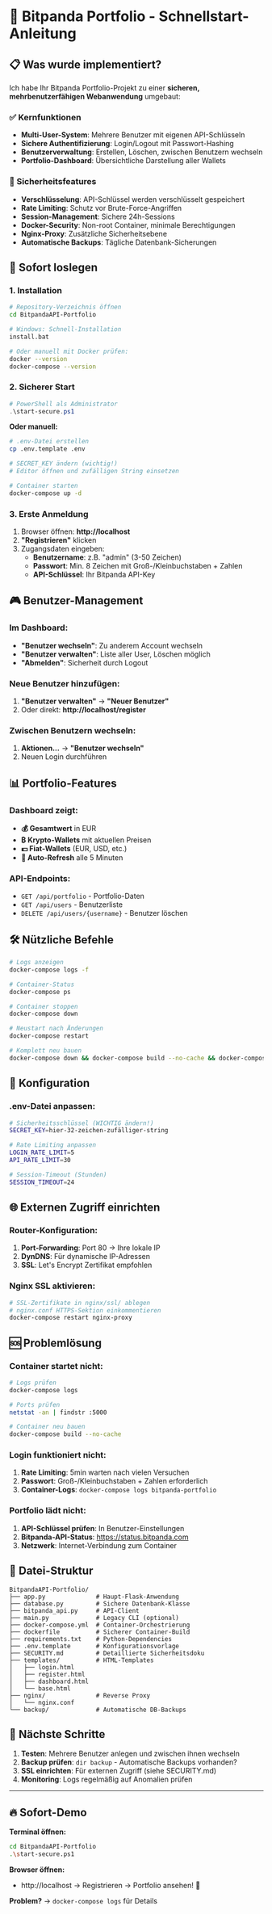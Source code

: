 # 🚀 Bitpanda Portfolio - Schnellstart-Anleitung

## 📋 Was wurde implementiert?

Ich habe Ihr Bitpanda Portfolio-Projekt zu einer **sicheren, mehrbenutzerfähigen Webanwendung** umgebaut:

### ✅ Kernfunktionen
- **Multi-User-System**: Mehrere Benutzer mit eigenen API-Schlüsseln
- **Sichere Authentifizierung**: Login/Logout mit Passwort-Hashing
- **Benutzerverwaltung**: Erstellen, Löschen, zwischen Benutzern wechseln
- **Portfolio-Dashboard**: Übersichtliche Darstellung aller Wallets

### 🔐 Sicherheitsfeatures
- **Verschlüsselung**: API-Schlüssel werden verschlüsselt gespeichert
- **Rate Limiting**: Schutz vor Brute-Force-Angriffen
- **Session-Management**: Sichere 24h-Sessions
- **Docker-Security**: Non-root Container, minimale Berechtigungen
- **Nginx-Proxy**: Zusätzliche Sicherheitsebene
- **Automatische Backups**: Tägliche Datenbank-Sicherungen

## 🎯 Sofort loslegen

### 1. Installation
```bash
# Repository-Verzeichnis öffnen
cd BitpandaAPI-Portfolio

# Windows: Schnell-Installation
install.bat

# Oder manuell mit Docker prüfen:
docker --version
docker-compose --version
```

### 2. Sicherer Start
```powershell
# PowerShell als Administrator
.\start-secure.ps1
```

**Oder manuell:**
```bash
# .env-Datei erstellen
cp .env.template .env

# SECRET_KEY ändern (wichtig!)
# Editor öffnen und zufälligen String einsetzen

# Container starten
docker-compose up -d
```

### 3. Erste Anmeldung
1. Browser öffnen: **http://localhost**
2. **"Registrieren"** klicken
3. Zugangsdaten eingeben:
   - **Benutzername**: z.B. "admin" (3-50 Zeichen)
   - **Passwort**: Min. 8 Zeichen mit Groß-/Kleinbuchstaben + Zahlen
   - **API-Schlüssel**: Ihr Bitpanda API-Key

## 🎮 Benutzer-Management

### Im Dashboard:
- **"Benutzer wechseln"**: Zu anderem Account wechseln
- **"Benutzer verwalten"**: Liste aller User, Löschen möglich
- **"Abmelden"**: Sicherheit durch Logout

### Neue Benutzer hinzufügen:
1. **"Benutzer verwalten"** → **"Neuer Benutzer"**
2. Oder direkt: **http://localhost/register**

### Zwischen Benutzern wechseln:
1. **Aktionen...** → **"Benutzer wechseln"**
2. Neuen Login durchführen

## 📊 Portfolio-Features

### Dashboard zeigt:
- **💰 Gesamtwert** in EUR
- **₿ Krypto-Wallets** mit aktuellen Preisen
- **💵 Fiat-Wallets** (EUR, USD, etc.)
- **🔄 Auto-Refresh** alle 5 Minuten

### API-Endpoints:
- `GET /api/portfolio` - Portfolio-Daten
- `GET /api/users` - Benutzerliste
- `DELETE /api/users/{username}` - Benutzer löschen

## 🛠️ Nützliche Befehle

```bash
# Logs anzeigen
docker-compose logs -f

# Container-Status
docker-compose ps

# Container stoppen
docker-compose down

# Neustart nach Änderungen
docker-compose restart

# Komplett neu bauen
docker-compose down && docker-compose build --no-cache && docker-compose up -d
```

## 🔧 Konfiguration

### .env-Datei anpassen:
```bash
# Sicherheitsschlüssel (WICHTIG ändern!)
SECRET_KEY=hier-32-zeichen-zufälliger-string

# Rate Limiting anpassen
LOGIN_RATE_LIMIT=5
API_RATE_LIMIT=30

# Session-Timeout (Stunden)
SESSION_TIMEOUT=24
```

## 🌐 Externen Zugriff einrichten

### Router-Konfiguration:
1. **Port-Forwarding**: Port 80 → Ihre lokale IP
2. **DynDNS**: Für dynamische IP-Adressen
3. **SSL**: Let's Encrypt Zertifikat empfohlen

### Nginx SSL aktivieren:
```bash
# SSL-Zertifikate in nginx/ssl/ ablegen
# nginx.conf HTTPS-Sektion einkommentieren
docker-compose restart nginx-proxy
```

## 🆘 Problemlösung

### Container startet nicht:
```bash
# Logs prüfen
docker-compose logs

# Ports prüfen
netstat -an | findstr :5000

# Container neu bauen
docker-compose build --no-cache
```

### Login funktioniert nicht:
1. **Rate Limiting**: 5min warten nach vielen Versuchen
2. **Passwort**: Groß-/Kleinbuchstaben + Zahlen erforderlich
3. **Container-Logs**: `docker-compose logs bitpanda-portfolio`

### Portfolio lädt nicht:
1. **API-Schlüssel prüfen**: In Benutzer-Einstellungen
2. **Bitpanda-API-Status**: https://status.bitpanda.com
3. **Netzwerk**: Internet-Verbindung zum Container

## 📁 Datei-Struktur

```
BitpandaAPI-Portfolio/
├── app.py              # Haupt-Flask-Anwendung
├── database.py         # Sichere Datenbank-Klasse
├── bitpanda_api.py     # API-Client
├── main.py             # Legacy CLI (optional)
├── docker-compose.yml  # Container-Orchestrierung
├── dockerfile          # Sicherer Container-Build
├── requirements.txt    # Python-Dependencies
├── .env.template       # Konfigurationsvorlage
├── SECURITY.md         # Detaillierte Sicherheitsdoku
├── templates/          # HTML-Templates
│   ├── login.html
│   ├── register.html
│   ├── dashboard.html
│   └── base.html
├── nginx/              # Reverse Proxy
│   └── nginx.conf
└── backup/             # Automatische DB-Backups
```

## 🎯 Nächste Schritte

1. **Testen**: Mehrere Benutzer anlegen und zwischen ihnen wechseln
2. **Backup prüfen**: `dir backup` - Automatische Backups vorhanden?
3. **SSL einrichten**: Für externen Zugriff (siehe SECURITY.md)
4. **Monitoring**: Logs regelmäßig auf Anomalien prüfen

---

## 🔥 Sofort-Demo

**Terminal öffnen:**
```bash
cd BitpandaAPI-Portfolio
.\start-secure.ps1
```

**Browser öffnen:**
- http://localhost → Registrieren → Portfolio ansehen! 🚀

**Problem?** → `docker-compose logs` für Details
